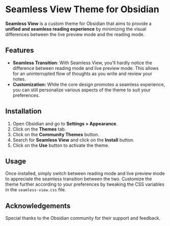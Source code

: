 # Seamless View Theme for Obsidian

**Seamless View** is a custom theme for Obsidian that aims to provide a **unified and seamless reading experience** by minimizing the visual differences between the live preview mode and the reading mode.

## Features

- **Seamless Transition**: With Seamless View, you'll hardly notice the difference between reading mode and live preview mode. This allows for an uninterrupted flow of thoughts as you write and review your notes.
- **Customization:** While the core design promotes a seamless experience, you can still personalize various aspects of the theme to suit your preferences.

## Installation

1. Open Obsidian and go to **Settings > Appearance**.
2. Click on the **Themes** tab.
3. Click on the **Community Themes** button.
4. Search for **Seamless View** and click on the **Install** button.
5. Click on the **Use** button to activate the theme.

## Usage

Once installed, simply switch between reading mode and live preview mode to appreciate the seamless transition between the two. Customize the theme further according to your preferences by tweaking the CSS variables in the `seamless-view.css` file.

## Acknowledgements

Special thanks to the Obsidian community for their support and feedback.
